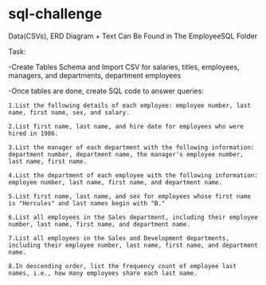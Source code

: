 # sql-challenge

Data(CSVs), ERD Diagram + Text Can Be Found in The EmployeeSQL Folder

Task:

-Create Tables Schema and Import CSV for salaries, titles, employees, managers, and departments, department employees

-Once tables are done, create SQL code to answer queries: 

    1.List the following details of each employee: employee number, last name, first name, sex, and salary.

    2.List first name, last name, and hire date for employees who were hired in 1986.

    3.List the manager of each department with the following information: department number, department name, the manager's employee number, last name, first name.

    4.List the department of each employee with the following information: employee number, last name, first name, and department name.

    5.List first name, last name, and sex for employees whose first name is "Hercules" and last names begin with "B."

    6.List all employees in the Sales department, including their employee number, last name, first name, and department name.

    7.List all employees in the Sales and Development departments, including their employee number, last name, first name, and department name.

    8.In descending order, list the frequency count of employee last names, i.e., how many employees share each last name.
  
  
